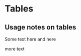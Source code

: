 # Tables

## Usage notes on tables

Some text here and here

<example title="Tables" src="components/tables.html.twig">

more text